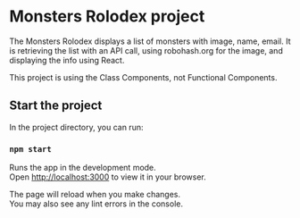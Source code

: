 # Monsters Rolodex project

The Monsters Rolodex displays a list of monsters with image, name, email. It is retrieving the list with an API call, using robohash.org for the image, and displaying the info using React.

This project is using the Class Components, not Functional Components.

## Start the project

In the project directory, you can run:

### `npm start`

Runs the app in the development mode.\
Open [http://localhost:3000](http://localhost:3000) to view it in your browser.

The page will reload when you make changes.\
You may also see any lint errors in the console.

